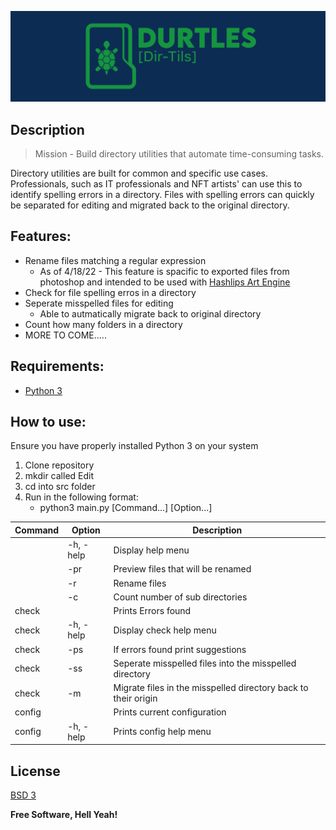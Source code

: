 ![Banner](https://github.com/PinedaVictor/Durtles/blob/main/docs/banner.jpg)

## Description

> Mission - Build directory utilities that automate time-consuming tasks.

Directory utilities are built for common and specific use cases. Professionals, such as IT professionals and NFT artists' can use this to identify spelling errors in a directory. Files with spelling errors can quickly be separated for editing and migrated back to the original directory.

## Features:

- Rename files matching a regular expression
  - As of 4/18/22 - This feature is spacific to exported files from photoshop and intended to be used with [Hashlips Art Engine](https://github.com/HashLips/hashlips_art_engine)
- Check for file spelling erros in a directory
- Seperate misspelled files for editing
  - Able to autmatically migrate back to original directory
- Count how many folders in a directory
- MORE TO COME.....

## Requirements:

- [Python 3](https://www.python.org/)

## How to use:

Ensure you have properly installed Python 3 on your system

1. Clone repository
2. mkdir called Edit
3. cd into src folder
4. Run in the following format:
   - python3 main.py [Command...] [Option...]

| Command | Option    | Description                                                    |
| ------- | --------- | -------------------------------------------------------------- |
|         | -h, -help | Display help menu                                              |
|         | -pr       | Preview files that will be renamed                             |
|         | -r        | Rename files                                                   |
|         | -c        | Count number of sub directories                                |
| check   |           | Prints Errors found                                            |
| check   | -h, -help | Display check help menu                                        |
| check   | -ps       | If errors found print suggestions                              |
| check   | -ss       | Seperate misspelled files into the misspelled directory        |
| check   | -m        | Migrate files in the misspelled directory back to their origin |
| config  |           | Prints current configuration                                   |
| config  | -h, -help | Prints config help menu                                        |

## License

[BSD 3](https://github.com/PinedaVictor/Durtles/blob/main/LICENSE)

**Free Software, Hell Yeah!**
